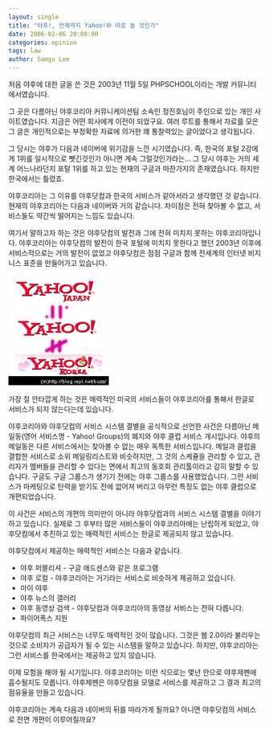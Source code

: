 ```yaml
---
layout: single
title: "야후!, 언제까지 Yahoo!와 따로 놀 것인가"
date: 2006-02-06 20:09:00
categories: opinion
tags: law
author: Samgu Lee
---
```


처음 야후에 대한 글을 쓴 것은 2003년 11월 5일 PHPSCHOOL이라는 개발 커뮤니티에서였습니다.

그 곳은 다름아닌 야후코리아 커뮤니케이션팀 소속인 정진호님이 주인으로 있는 개인 사이트였습니다. 지금은 어떤 회사에게 이전이 되었구요. 여러 루트를 통해서 자료를 모은 그 글은 개인적으로는 부정확한 자료에 의거한 꽤 통찰력있는 글이었다고 생각됩니다.

그 당시는 야후가 다음과 네이버에 위기감을 느낀 시기였습니다. 즉, 한국의 포털 2강에게 1위를 일시적으로 뺏긴것인가 아니면 계속 그럴것인가라는... 그 당시 야후는 거의 세계 어느나라던지 포탈 1위를 하고 있는 현재의 구글과 마찬가지의 존재였습니다. 하지만 한국에서는 틀렸죠.

야후코리아는 그 이유를 야후닷컴과 한국의 서비스가 같아서라고 생각했던 것 같습니다. 현재의 야후코리아는 다음과 네이버와 거의 같습니다. 차이점은 전혀 찾아볼 수 없고, 서비스들도 약간씩 떨어지는 느낌도 있습니다.

여기서 말하고자 하는 것은 야후닷컴의 발전과 그에 전혀 미치지 못하는 야후코리아입니다. 야후코리아는 야후닷컴의 발전이 한국 포털에 미치지 못한다고 했던 2003년 이후에 서비스적으로는 거의 발전이 없었고 야후닷컴은 점점 구글과 함께 전세계의 인터넷 비지니스 표준을 만들어가고 있습니다.

![야후 != 야후코리아](/assets/yy-757568.jpg)

가장 절 안타깝게 하는 것은 매력적인 미국의 서비스들이 야후코리아를 통해서 한글로 서비스가 되지 않는다는데 있습니다.

야후코리아와 야후닷컴의 서비스 시스템 결별을 공식적으로 선언한 사건은 다름아닌 메일동(영어 서비스명 - Yahoo! Groups)의 폐지와 야후 클럽 서비스 개시입니다. 야후의 메일동은 다른 서비스에서는 찾아볼 수 없는 매우 독특한 서비스입니다. 메일과 클럽을 결합한 서비스로 소위 메일링리스트와 비슷하지만, 그 것의 스케쥴을 관리할 수 있고, 관리자가 멤버들을 관리할 수 있다는 면에서 최고의 동호회 관리툴이라고 감히 말할 수 있습니다. 구글도 구글 그룹스가 생기기 전에는 야후 그룹스를 사용했었습니다. 그런 서비스가 마케팅으로 탄력을 받기도 전에 없어져 버리고 아무런 특징도 없는 야후 클럽으로 개편되었습니다.

이 사건은 서비스의 개편의 의미만이 아니라 야후닷컴과의 서비스 시스템 결별을 이야기하고 있습니다. 실제로 그 후부터 많은 서비스들이 야후코리아에는 난립하게 되었고, 야후닷컴에서 추진하고 있는 매력적인 서비스는 한글로 제공되지 않고 있습니다.

야후닷컴에서 제공하는 매력적인 서비스는 다음과 같습니다.

- 야후 퍼블리셔 - 구글 애드센스와 같은 프로그램
- 야후 로컬 - 야후코리아는 거기라는 서비스로 비슷하게 제공하고 있습니다.
- 마이 야후
- 야후 뉴스의 갤러리
- 야후 동영상 검색 - 야후닷컴과 야후코리아의 동영상 서비스는 전혀 다릅니다.
- 파이어폭스 지원

야후닷컴의 최근 서비스는 너무도 매력적인 것이 많습니다. 그것은 웹 2.0이라 불리우는 것으로 소비자가 공급자가 될 수 있는 시스템을 말하고 있습니다. 하지만, 야후코리아는 그런 서비스를 한국에서는 제공하고 있지 않습니다.

이제 모험을 해야 될 시기입니다. 야후코리아는 이런 식으로는 몇년 안으로 야후제펜에 흡수될지도 모릅니다. 야후제펜은 야후닷컴을 모델로 서비스를 제공하고 그 결과 최고의 점유율을 만들고 있습니다.

야후코리아는 계속 다음과 네이버의 뒤를 따라가게 될까요? 아니면 야후닷컴의 서비스로 전면 개편이 이루어질까요?
